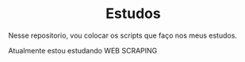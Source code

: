 <h1 align="center">Estudos</h1>

Nesse repositorio, vou colocar os scripts que faço nos meus estudos.

Atualmente estou estudando WEB SCRAPING
